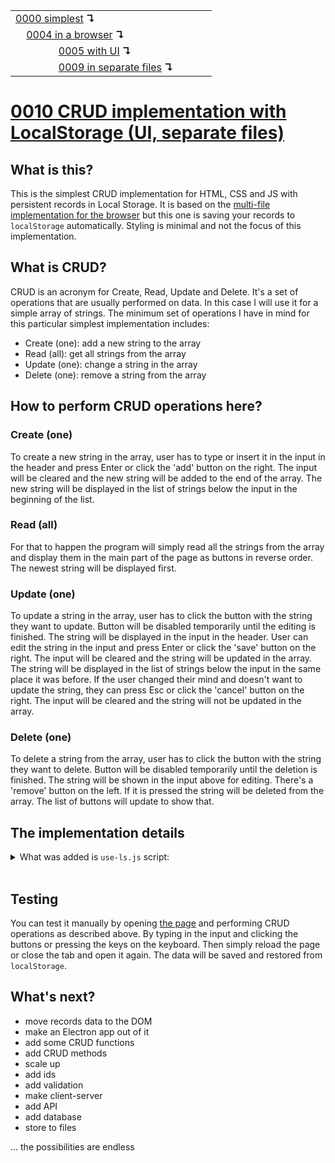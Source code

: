 <table>
  <tr>
    <td><a href="../0000-simplest-for-me/README.md">0000 simplest</a> <b>↴</b></td>
    <td>&nbsp; &nbsp; &nbsp;</td>
    <td></td>
  </tr>
  <tr>
    <td>&nbsp; &nbsp; <a href="../0004-simplest-in-browser/README.md">0004 in a browser</a> <b>↴</b></td>
    <td>&nbsp; &nbsp; &nbsp;</td>
    <td></td>
  </tr>
  <tr>
    <td>&nbsp; &nbsp; &nbsp; &nbsp; &nbsp; &nbsp; &nbsp; &nbsp; <a href="../0005-simplest-with-ui/README.md">0005 with UI</a> <b>↴</b></td>
    <td>&nbsp; &nbsp; &nbsp;</td>
    <td></td>
  </tr>
  <tr>
    <td>&nbsp; &nbsp; &nbsp; &nbsp; &nbsp; &nbsp; &nbsp; &nbsp; <a href="../0009-split-code-by-lang/README.md">0009 in separate files</a> <b>↴</b></td>
    <td>&nbsp; &nbsp; &nbsp;</td>
    <td></td>
  </tr>
</table>

# [0010 CRUD implementation with LocalStorage (UI, separate files)](https://github.com/UniBreakfast/crud-of-increasing-complexity/blob/master/0010-ui-with-local-storage/README.md)

## What is this?

This is the simplest CRUD implementation for HTML, CSS and JS with persistent records in Local Storage. It is based on the [multi-file implementation for the browser](../0009-split-code-by-lang/README.md) but this one is saving your records to `localStorage` automatically. Styling is minimal and not the focus of this implementation.

## What is CRUD?

CRUD is an acronym for Create, Read, Update and Delete. It's a set of operations that are usually performed on data. In this case I will use it for a simple array of strings. The minimum set of operations I have in mind for this particular simplest implementation includes:

- Create (one): add a new string to the array
- Read (all): get all strings from the array
- Update (one): change a string in the array
- Delete (one): remove a string from the array

## How to perform CRUD operations here?

### Create (one)

To create a new string in the array, user has to type or insert it in the input in the header and press Enter or click the 'add' button on the right. The input will be cleared and the new string will be added to the end of the array. The new string will be displayed in the list of strings below the input in the beginning of the list.

### Read (all)

For that to happen the program will simply read all the strings from the array and display them in the main part of the page as buttons in reverse order. The newest string will be displayed first.

### Update (one)

To update a string in the array, user has to click the button with the string they want to update. Button will be disabled temporarily until the editing is finished. The string will be displayed in the input in the header. User can edit the string in the input and press Enter or click the 'save' button on the right. The input will be cleared and the string will be updated in the array. The string will be displayed in the list of strings below the input in the same place it was before. If the user changed their mind and doesn't want to update the string, they can press Esc or click the 'cancel' button on the right. The input will be cleared and the string will not be updated in the array.

### Delete (one)

To delete a string from the array, user has to click the button with the string they want to delete. Button will be disabled temporarily until the deletion is finished. The string will be shown in the input above for editing. There's a 'remove' button on the left. If it is pressed the string will be deleted from the array. The list of buttons will update to show that.


## The implementation details

<details>
  <summary>What was added is <code>use-ls.js</code> script:</summary><br>

  ```js
  const key = '0010_crud_implementation_records'

  try {
    records.push(...JSON.parse(localStorage[key]))
    render()
  } catch {}

  addEventListener('submit', save)

  removeBtn.addEventListener('click', save)

  function save() {
    localStorage[key] = JSON.stringify(records)
  }
  ```

  The main parts of implementation are the same as <a href="../0009-split-code-by-lang/README.md#the-implementation-details">previously</a>. Full source code is available in this implementation folder.

</details><br>

## Testing

You can test it manually by opening [the page](https://unibreakfast.github.io/crud-of-increasing-complexity/0010-ui-with-local-storage) and performing CRUD operations as described above. By typing in the input and clicking the buttons or pressing the keys on the keyboard. Then simply reload the page or close the tab and open it again. The data will be saved and restored from `localStorage`.

## What's next?

- move records data to the DOM
- make an Electron app out of it
- add some CRUD functions
- add CRUD methods
- scale up
- add ids
- add validation
- make client-server
- add API
- add database
- store to files
  
... the possibilities are endless
